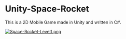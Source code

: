 # Unity-Space-Rocket
This is a 2D Mobile Game made in Unity and written in C#.

[![Space-Rocket-Level1.png](https://i.postimg.cc/GhDc3YLX/Space-Rocket-Level1.png)](https://postimg.cc/D82VBSbG)
